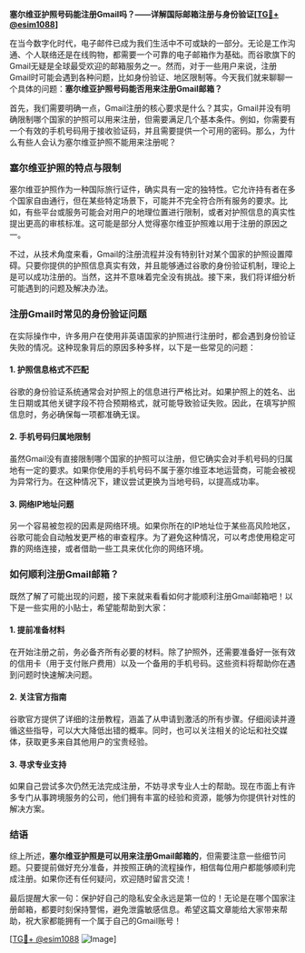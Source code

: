 **塞尔维亚护照号码能注册Gmail吗？——详解国际邮箱注册与身份验证[[TG💪+ @esim1088](https://t.me/s/esim1088)]**

在当今数字化时代，电子邮件已成为我们生活中不可或缺的一部分。无论是工作沟通、个人联络还是在线购物，都需要一个可靠的电子邮箱作为基础。而谷歌旗下的Gmail无疑是全球最受欢迎的邮箱服务之一。然而，对于一些用户来说，注册Gmail时可能会遇到各种问题，比如身份验证、地区限制等。今天我们就来聊聊一个具体的问题：**塞尔维亚护照号码能否用来注册Gmail邮箱？**

首先，我们需要明确一点，Gmail注册的核心要求是什么？其实，Gmail并没有明确限制哪个国家的护照可以用来注册，但需要满足几个基本条件。例如，你需要有一个有效的手机号码用于接收验证码，并且需要提供一个可用的密码。那么，为什么有些人会认为塞尔维亚护照不能用来注册呢？

### 塞尔维亚护照的特点与限制

塞尔维亚护照作为一种国际旅行证件，确实具有一定的独特性。它允许持有者在多个国家自由通行，但在某些特定场景下，可能并不完全符合所有服务的要求。比如，有些平台或服务可能会对用户的地理位置进行限制，或者对护照信息的真实性提出更高的审核标准。这可能是部分人觉得塞尔维亚护照难以用于注册的原因之一。

不过，从技术角度来看，Gmail的注册流程并没有特别针对某个国家的护照设置障碍。只要你提供的护照信息真实有效，并且能够通过谷歌的身份验证机制，理论上是可以成功注册的。当然，这并不意味着完全没有挑战。接下来，我们将详细分析可能遇到的问题及解决办法。

### 注册Gmail时常见的身份验证问题

在实际操作中，许多用户在使用非英语国家的护照进行注册时，都会遇到身份验证失败的情况。这种现象背后的原因多种多样，以下是一些常见的问题：

#### 1. 护照信息格式不匹配
谷歌的身份验证系统通常会对护照上的信息进行严格比对。如果护照上的姓名、出生日期或其他关键字段不符合预期格式，就可能导致验证失败。因此，在填写护照信息时，务必确保每一项都准确无误。

#### 2. 手机号码归属地限制
虽然Gmail没有直接限制哪个国家的护照可以注册，但它确实会对手机号码的归属地有一定的要求。如果你使用的手机号码不属于塞尔维亚本地运营商，可能会被视为异常行为。在这种情况下，建议尝试更换为当地号码，以提高成功率。

#### 3. 网络IP地址问题
另一个容易被忽视的因素是网络环境。如果你所在的IP地址位于某些高风险地区，谷歌可能会自动触发更严格的审查程序。为了避免这种情况，可以考虑使用稳定可靠的网络连接，或者借助一些工具来优化你的网络环境。

### 如何顺利注册Gmail邮箱？

既然了解了可能出现的问题，接下来就来看看如何才能顺利注册Gmail邮箱吧！以下是一些实用的小贴士，希望能帮助到大家：

#### 1. 提前准备材料
在开始注册之前，务必备齐所有必要的材料。除了护照外，还需要准备好一张有效的信用卡（用于支付账户费用）以及一个备用的手机号码。这些资料将帮助你在遇到问题时快速解决问题。

#### 2. 关注官方指南
谷歌官方提供了详细的注册教程，涵盖了从申请到激活的所有步骤。仔细阅读并遵循这些指导，可以大大降低出错的概率。同时，也可以关注相关的论坛和社交媒体，获取更多来自其他用户的宝贵经验。

#### 3. 寻求专业支持
如果自己尝试多次仍然无法完成注册，不妨寻求专业人士的帮助。现在市面上有许多专门从事跨境服务的公司，他们拥有丰富的经验和资源，能够为你提供针对性的解决方案。

### 结语

综上所述，**塞尔维亚护照是可以用来注册Gmail邮箱的**，但需要注意一些细节问题。只要提前做好充分准备，并按照正确的流程操作，相信每位用户都能够顺利完成注册。如果你还有任何疑问，欢迎随时留言交流！

最后提醒大家一句：保护好自己的隐私安全永远是第一位的！无论是在哪个国家注册邮箱，都要时刻保持警惕，避免泄露敏感信息。希望这篇文章能给大家带来帮助，祝大家都能拥有一个属于自己的Gmail账号！

[[TG💪+ @esim1088](https://t.me/s/esim1088) ![Image](https://i.postimg.cc/4NQfJmqS/Snipaste-2025-05-13-00-14-12.png)]